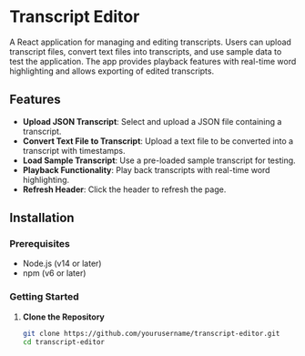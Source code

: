 # Transcript Editor

A React application for managing and editing transcripts. Users can upload transcript files, convert text files into transcripts, and use sample data to test the application. The app provides playback features with real-time word highlighting and allows exporting of edited transcripts.

## Features

- **Upload JSON Transcript**: Select and upload a JSON file containing a transcript.
- **Convert Text File to Transcript**: Upload a text file to be converted into a transcript with timestamps.
- **Load Sample Transcript**: Use a pre-loaded sample transcript for testing.
- **Playback Functionality**: Play back transcripts with real-time word highlighting.
- **Refresh Header**: Click the header to refresh the page.

## Installation

### Prerequisites

- Node.js (v14 or later)
- npm (v6 or later)

### Getting Started

1. **Clone the Repository**

   ```bash
   git clone https://github.com/yourusername/transcript-editor.git
   cd transcript-editor
